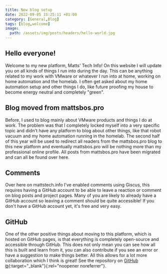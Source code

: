 ```yaml
---
title: New blog setup
date: 2022-09-05 15:25:11 +01:00
category: [General,Blog]
tags: [blog,welcome]
image:
  path: /assets/img/posts/headers/hello-world.jpg
---
```


## Hello everyone!
Welcome to my new platform, Matts' Tech Info! On this website I will update you on all kinds of things I run into during the day. This can be anything related to my work with VMware or whatever I run into at home, working on home automation and the homelab. I often get asked about my home automation setup and other things I do, like future proofing my house to become energy neutral and completely "green".

## Blog moved from mattsbos.pro
Before, I used to blog mainly about VMware products and things I do at work. The problem was that I completely locked myself into a very specific topic and didn't have any platform to blog about other things, like that robot vacuum and my home automation running in the homelab. The second half of this year will be used to redirect all readers from the mattsbos.pro blog to this new platform and eventually mattsbos.pro will be nothing more than my professional online profile.
All posts from mattsbos.pro have been migrated and can all be found over here.

## Comments
Over here on mattstech.info I've enabled comments using Giscus, this requires having a GitHub account to be able to leave a reaction or comment on blog posts and project pages. Many of you are likely to already have a GitHub account so leaving a comment should be quite accessible! If you don't have a GitHub account yet, it's free and very easy.

## GitHub
One of the other positive things about moving to this platform, which is hosted on GitHub pages, is that everything is completely open-source and accessible through GitHub. This does not only mean you can see how all this is built and learn from it, you can also contribute if you see an error or have a suggestion to make things better. All this allows for a lot more collaboration which I think is great! See the repository on [GitHub ⧉](https://github.com/MattsTechInfo/mattstechinfo.github.io){:target="_blank"}{:rel="noopener noreferrer"}.